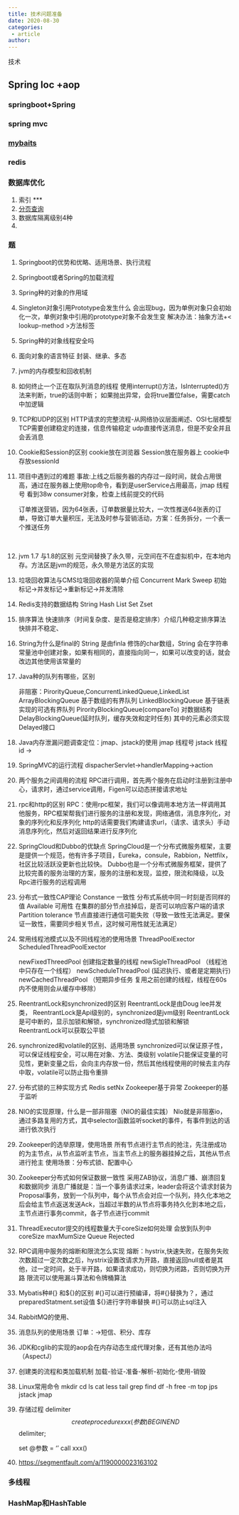```yaml
---
title: 技术问题准备
date: 2020-08-30
categories:
 - article
author:
---
```

技术

## Spring Ioc +aop

### springboot+Spring

### spring mvc

### [mybaits]()

### redis

### 数据库优化

1. 索引 ***
2. [分页查询](分布式事务，mybatis原理，redis，springboot特性，spring源码.html)
3. 数据库隔离级别4种
4. 

### 题

1. Springboot的优势和优略、适用场景、执行流程

2. Springboot或者Spring的加载流程

3. Spring种的对象的作用域

4. Singleton对象引用Prototype会发生什么
   会出现bug，因为单例对象只会初始化一次，单例对象中引用的prototype对象不会发生变
   解决办法：抽象方法+< lookup-method >方法标签

5. Spring种的对象线程安全吗

6. 面向对象的语言特征
   封装、继承、多态

7. jvm的内存模型和回收机制
   
8. 如何终止一个正在取队列消息的线程
   使用interrupt()方法，IsInterrupted()方法来判断，true的话则中断； 如果抛出异常，会将true置位false，需要catch中加逻辑

9. TCP和UDP的区别 HTTP请求的完整流程-从网络协议层面阐述、OSI七层模型
   TCP需要创建稳定的连接，信息传输稳定
   udp直接传送消息，但是不安全并且会丢消息

10. Cookie和Session的区别
    cookie放在浏览器
    Session放在服务器上 cookie中存放sessionId

11. 项目中遇到过的难题
    事故:上线之后服务器的内存过一段时间，就会占用很高，通过在服务器上使用top命令，看到是userService占用最高，jmap 线程号 看到38w consumer对象，检查上线前提交的代码


    订单推送营销，因为64张表，订单数据量比较大，一次性推送64张表的订单，导致订单大量积压，无法及时参与营销活动，方案：任务拆分，一个表一个推送任务


​    

12. jvm 1.7 与1.8的区别
    元空间替换了永久带，元空间在不在虚拟机中，在本地内存。方法区是jvm的规范，永久带是方法区的实现

13. 垃圾回收算法与CMS垃圾回收器的简单介绍
    Concurrent Mark Sweep
    初始标记->并发标记->重新标记->并发清除

14. Redis支持的数据结构
    String 
    Hash
    List
    Set
    Zset

15. 排序算法   快速排序（时间复杂度、是否是稳定排序）介绍几种稳定排序算法
    快排并不稳定、

16. String为什么是final的
    String 是由finla 修饰的char数组，String 会在字符串常量池中创建对象，如果有相同的，直接指向同一，如果可以改变的话，就会改边其他使用该常量的

17. Java种的队列有哪些，区别

    非阻塞：PirorityQueue,ConcurrentLinkedQueue,LinkedList
    ArrayBlockingQueue 基于数组的有界队列
    LinkedBlockingQueue 基于链表实现的可选有界队列
    PirorityBlockingQueue(compareTo) 对数据结构
    DelayBlockingQueue(延时队列，缓存失效和定时任务) 其中的元素必须实现Delayed接口

18. Java内存泄漏问题调查定位：jmap、jstack的使用
    jmap 线程号 
    jstack 线程id ->

19. SpringMVC的运行流程
    dispacherServlet->handlerMapping->action

20. 两个服务之间调用的流程
    RPC进行调用，首先两个服务在启动时注册到注册中心，请求时，通过service调用，Figen可以动态拼接请求地址

21. rpc和http的区别
    RPC：使用rpc框架，我们可以像调用本地方法一样调用其他服务，RPC框架帮我们进行服务的注册和发现，网络通信，消息序列化，对象的序列化和反序列化
    http的话需要我们构建请求url，（请求、请求头）手动消息序列化，然后对返回结果进行反序列化

22. SpringCloud和Dubbo的优缺点
    SpringCloud是一个分布式微服务框架，主要是提供一个规范，他有许多子项目，Eureka，consule，Rabbion，Nettfilx，社区比较活跃没更新也比较快。
    Dubbo也是一个分布式微服务框架，提供了比较完善的服务治理的方案，服务的注册和发现，监控，限流和降级，以及Rpc进行服务的远程调用

23. 分布式一致性CAP理论
    Constance 一致性 分布式系统中同一时刻是否同样的值
    Available 可用性 在集群的部分节点挂掉后，是否可以响应客户端的请求
    Partition tolerance 节点直接进行通信可能失败（导致一致性无法满足。要保证一致性，需要同步相关节点，这时候可用性就无法满足）

24. 常用线程池模式以及不同线程池的使用场景
    ThreadPoolExector
    ScheduledThreadPoolExector

    newFixedThreedPool 创建指定数量的线程
    newSigleThreadPool （线程池中只存在一个线程）
    newScheduleThreadPool (延迟执行、或者是定期执行)
    newCachedThreadPool （短期异步任务 复用之前创建的线程，线程在60s内不使用则会从缓存中移除）

25. ReentrantLock和synchronized的区别
    ReentrantLock是由Doug lee并发类，
    ReentrantLock是Api级别的，synchronized是jvm级别
    ReentrantLock是可中断的，显示加锁和解锁，synchronized隐式加锁和解锁
    ReentrantLock可以获取公平锁

26. synchronized和volatile的区别、适用场景
    synchronized可以保证原子性，可以保证线程安全，可以用在对象、方法、类级别
    volatile只能保证变量的可见性，更新变量之后，会向主内存放一份，然后其他线程使用的时候去主内存中取，volatile可以防止指令重排

27. 分布式锁的三种实现方式
    Redis setNx
    Zookeeper基于异常
    Zookeeper的基于监听

28. NIO的实现原理，什么是一部非阻塞（NIO的最佳实践）
    NIo就是非阻塞io，通过多路复用的方式，其中selector函数监听socket的事件，有事件到达的话进行依次执行

29. Zookeeper的选举原理，使用场景
    所有节点进行主节点的抢注，先注册成功的为主节点，从节点监听主节点，当主节点上的服务器挂掉之后，其他从节点进行抢主
    使用场景：分布式锁、配置中心

30. Zookeeper分布式如何保证数据一致性
     采用ZAB协议，消息广播、崩溃回复和数据同步
    消息广播就是：当一个事务请求过来，leader会将这个请求封装为Proposal事务，放到一个队列中，每个从节点会对应一个队列，持久化本地之后会给主节点返送发送Ack，当超过半数的从节点将事务持久化到本地之后，主节点进行事务commit，各子节点进行commit

31. ThreadExecutor提交的线程数量大于coreSize如何处理
    会放到队列中   coreSize maxMumSize Queue Rejected

32. RPC调用中服务的熔断和限流怎么实现
    熔断：hystrix,快速失败，在服务失败次数超过一定次数之后，hystrix设置改请求为开路，直接返回null或者是其他，过一定时间，处于半开路，如果请求成功，则切换为闭路，否则切换为开路
    限流可以使用漏斗算法和令牌桶算法

33. Mybatis种#{} 和${}的区别
    #{}可以进行预编译，将#{}替换为？，通过preparedStatment.set设值
    ${}进行字符串替换 
    #{}可以防止sql注入

34. RabbitMQ的使用、
    
35. 消息队列的使用场景
    订单：->短信、积分、库存

36. JDK和cglib的实现的aop会在内存动态生成代理对象，还有其他办法吗（AspectJ）

37. 创建类的流程和类加载机制
    加载-验证-准备-解析-初始化-使用-销毁

38. Linux常用命令
    mkdir cd ls
    cat less tail grep
    find 
    df -h
    free -m
    top
    jps 
    jstack jmap

39. 存储过程
    delimiter $$
    create procedure xxx(参数)
       BEGIN
       END$$
    delimiter;

    set @参数 = ‘’
    call xxx()

40. https://segmentfault.com/a/1190000023163102

    

### 多线程

### HashMap和HashTable





